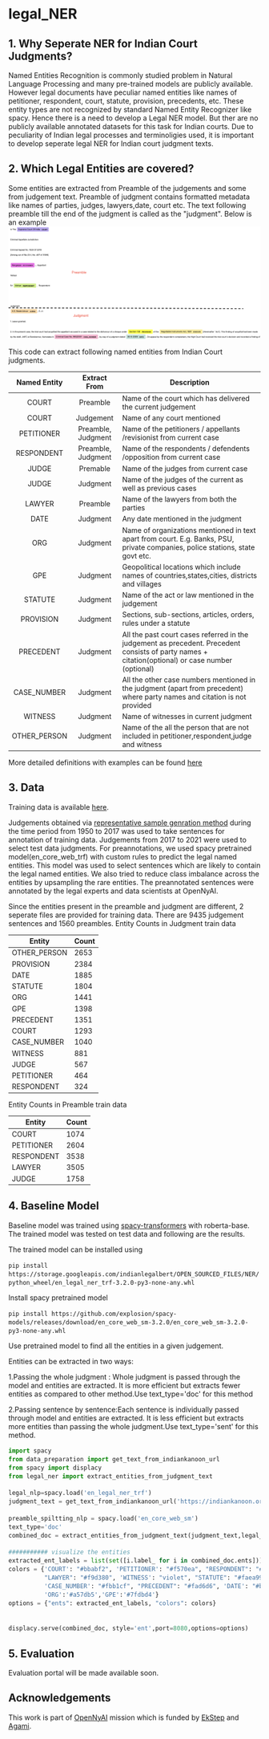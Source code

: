# legal_NER
## 1. Why Seperate NER for Indian Court Judgments?
Named Entities Recognition is commonly studied problem in Natural Language Processing and many pre-trained models are publicly available. However legal documents have peculiar named entities like names of petitioner, respondent, court, statute, provision, precedents,  etc. These entity types are not recognized by standard Named Entity Recognizer like spacy. Hence there is a need to develop a Legal NER model. But ther are no publicly available annotated datasets for this task for Indian courts. Due to peculiarity of Indian legal processes and terminoligies used, it is important to develop seperate legal NER for Indian court judgment texts.

## 2. Which Legal Entities are covered?
Some entities are extracted from Preamble of the judgements and some from judgement text. Preamble of judgment contains formatted metadata like names of parties, judges, lawyers,date, court etc. The text following preamble till the end of the judgment is called as the "judgment".
Below is an example ![Example NER output](NER_example.png)

This code can extract following named entities from Indian Court judgments.
<center>
 
| Named Entity             | Extract From    | Description |
|:---------------:|:--------:| ------------------------------------------------------------------------------------------------------------------------------------------------------------------------------------------------------------------------------------------ |
| COURT          | Preamble      | Name of the court which has delivered the current judgement |
| COURT           | Judgement      | Name of any court mentioned |
| PETITIONER  | Preamble, Judgment   | Name of the petitioners / appellants /revisionist  from current case |
| RESPONDENT | Preamble, Judgment   | Name of the respondents / defendents /opposition from current case |
| JUDGE | Premable | Name of the judges from current case |
| JUDGE | Judgment | Name of the judges of the current as well as previous cases |
| LAWYER | Preamble | Name of the lawyers from both the parties |
| DATE | Judgment  | Any date mentioned in the judgment |
| ORG | Judgment  | Name of organizations mentioned in text apart from court. E.g. Banks, PSU, private companies, police stations, state govt etc. |
| GPE | Judgment | Geopolitical locations which include names of countries,states,cities, districts and villages | 
| STATUTE | Judgment | Name of the act or law mentioned in the judgement |
| PROVISION | Judgment | Sections, sub-sections, articles, orders, rules under a statute |
| PRECEDENT | Judgment | All the past court cases referred in the judgement as precedent. Precedent consists of party names + citation(optional) or case number (optional) |
| CASE\_NUMBER | Judgment | All the other case numbers mentioned in the judgment (apart from precedent) where party names and citation is not provided |
| WITNESS    | Judgment   | Name of witnesses in current judgment |
| OTHER_PERSON    | Judgment   | Name of the all the person that are not included in petitioner,respondent,judge and witness |     
 
</center>

More detailed definitions with examples can be found [here](https://docs.google.com/presentation/d/e/2PACX-1vSpWE_Qk9X_wBh7xJWPyYcWcME3ZBh_HmqeZOx58oMLyJSi0Tn0-JMWKI-HsQIRuUTbQHPql6MlU7OS/pub?start=false&loop=false&delayms=3000)
## 3. Data
Training data is available [here](https://storage.googleapis.com/indianlegalbert/OPEN_SOURCED_FILES/NER/NER_TRAIN.zip).

Judgements obtained via [representative sample genration method](https://github.com/Legal-NLP-EkStep/legal_NER/tree/main/representative_judgments_sample) during the time period from 1950 to 2017 was used to take sentences for annotation of training data. Judgements from 2017 to 2021 were used to select test data judgments. For preannotations, we used spacy pretrained model(en_core_web_trf) with custom rules to predict the legal named entities. This model was used to select sentences which are likely to contain the legal named entities. We also tried to reduce class imbalance across the entities by upsampling the rare entities. The preannotated sentences were annotated by the legal experts and data scientists at OpenNyAI. 

Since the entities present in the preamble and judgment are different, 2 seperate files are provided for training data. There are 9435 judgement sentences and 1560 preambles. 
Entity Counts in Judgment train data

|Entity   |Count|
|------------|----|
|OTHER_PERSON|2653|
|PROVISION   |2384|
|DATE        |1885|
|STATUTE     |1804|
|ORG         |1441|
|GPE         |1398|
|PRECEDENT   |1351|
|COURT       |1293|
|CASE_NUMBER |1040|
|WITNESS     |881 |
|JUDGE       |567 |
|PETITIONER  |464 |
|RESPONDENT  |324 |

Entity Counts in Preamble train data

|Entity   |Count|
|------------|----|
|COURT     |1074|
|PETITIONER|2604|
|RESPONDENT|3538|
|LAWYER    |3505|
|JUDGE     |1758|

## 4. Baseline Model
Baseline model was trained using [spacy-transformers](https://spacy.io/usage/training) with roberta-base. The trained model was tested on test data and following are the results.

The trained model can be installed using

```pip install https://storage.googleapis.com/indianlegalbert/OPEN_SOURCED_FILES/NER/python_wheel/en_legal_ner_trf-3.2.0-py3-none-any.whl```

Install spacy pretrained model 

```pip install https://github.com/explosion/spacy-models/releases/download/en_core_web_sm-3.2.0/en_core_web_sm-3.2.0-py3-none-any.whl```

Use pretrained model to find all the entities in a given judgement.

Entities can be extracted in two ways:

1.Passing the whole judgment : Whole judgment is passed through the model and entities are extracted.
It is more efficient but extracts fewer entities as compared to other method.Use text_type='doc' for this method

2.Passing sentence by sentence:Each sentence is individually passed through model and entities are extracted.
It is less efficient but extracts more entities than passing the whole judgment.Use text_type='sent' for this method.



```python 
import spacy
from data_preparation import get_text_from_indiankanoon_url
from spacy import displacy
from legal_ner import extract_entities_from_judgment_text

legal_nlp=spacy.load('en_legal_ner_trf')
judgment_text = get_text_from_indiankanoon_url('https://indiankanoon.org/doc/542273/')

preamble_spiltting_nlp = spacy.load('en_core_web_sm')
text_type='doc'
combined_doc = extract_entities_from_judgment_text(judgment_text,legal_nlp,preamble_spiltting_nlp,text_type)

########### visualize the entities
extracted_ent_labels = list(set([i.label_ for i in combined_doc.ents]))
colors = {'COURT': "#bbabf2", 'PETITIONER': "#f570ea", "RESPONDENT": "#cdee81", 'JUDGE': "#fdd8a5",
          "LAWYER": "#f9d380", 'WITNESS': "violet", "STATUTE": "#faea99", "PROVISION": "yellow",
          'CASE_NUMBER': "#fbb1cf", "PRECEDENT": "#fad6d6", 'DATE': "#b1ecf7", 'OTHER_PERSON': "#b0f6a2",
          'ORG':'#a57db5','GPE':'#7fdbd4'}
options = {"ents": extracted_ent_labels, "colors": colors}


displacy.serve(combined_doc, style='ent',port=8080,options=options)
```

## 5. Evaluation
Evaluation portal will be made available soon.

## Acknowledgements
This work is part of [OpenNyAI](https://opennyai.org/) mission which is funded by [EkStep](https://ekstep.org/) and [Agami](https://agami.in/). 
